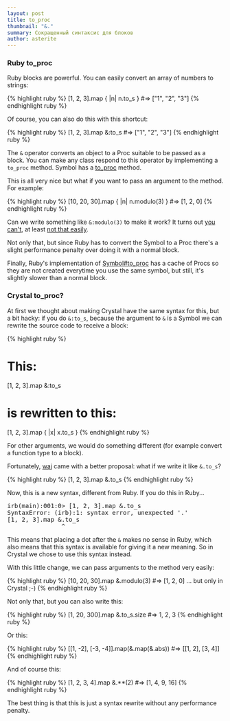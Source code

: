 ```yaml
---
layout: post
title: to_proc
thumbnail: "&."
summary: Сокращенный синтаксис для блоков
author: asterite
---
```


### Ruby to_proc

Ruby blocks are powerful. You can easily convert an array of numbers to strings:

{% highlight ruby %}
[1, 2, 3].map { |n| n.to_s } #=> ["1", "2", "3"]
{% endhighlight ruby %}

Of course, you can also do this with this shortcut:

{% highlight ruby %}
[1, 2, 3].map &:to_s #=> ["1", "2", "3"]
{% endhighlight ruby %}

The `&` operator converts an object to a Proc suitable to be
passed as a block. You can make any class respond to this operator by implementing
a `to_proc` method. Symbol has a [to_proc](http://ruby-doc.org/core-2.0.0/Symbol.html#method-i-to_proc)
method.

This is all very nice but what if you want to pass an argument to the method. For example:

{% highlight ruby %}
[10, 20, 30].map { |n| n.modulo(3) } #=> [1, 2, 0]
{% endhighlight ruby %}

Can we write something like `&:modulo(3)` to make it work? It turns out
[you can't](http://stackoverflow.com/questions/9932678/how-do-you-pass-an-argument-to-ruby-array-map-short-cut), at least
[not that easily](http://iain.nl/going-crazy-with-to_proc).

Not only that, but since Ruby has to convert the Symbol to a Proc there's a slight performance
penalty over doing it with a normal block.

Finally, Ruby's implementation of [Symbol#to_proc](http://ruby-doc.org/core-2.0.0/Symbol.html#method-i-to_proc)
has a cache of Procs so they are not created everytime you use the same symbol, but still, it's slightly
slower than a normal block.

### Crystal to_proc?

At first we thought about making Crystal have the same syntax for this, but a bit hacky: if you
do `&:to_s`, because the argument to `&` is a Symbol we can rewrite the source code to receive a block:

{% highlight ruby %}
# This:
[1, 2, 3].map &:to_s

# is rewritten to this:
[1, 2, 3].map { |x| x.to_s }
{% endhighlight ruby %}

For other arguments, we would do something different (for example convert a function type to a block).

Fortunately, [waj](https://github.com/waj) came with a better proposal: what if we write it like
`&.to_s`?

{% highlight ruby %}
[1, 2, 3].map &.to_s
{% endhighlight ruby %}

Now, this is a new syntax, different from Ruby. If you do this in Ruby...

<pre class="code">
irb(main):001:0> [1, 2, 3].map &.to_s
SyntaxError: (irb):1: syntax error, unexpected '.'
[1, 2, 3].map &.to_s
               ^
</pre>

This means that placing a dot after the `&` makes no sense in Ruby, which also means that this syntax
is available for giving it a new meaning. So in Crystal we chose to use this syntax instead.

With this little change, we can pass arguments to the method very easily:

{% highlight ruby %}
[10, 20, 30].map &.modulo(3) #=> [1, 2, 0] ... but only in Crystal ;-)
{% endhighlight ruby %}

Not only that, but you can also write this:

{% highlight ruby %}
[1, 20, 300].map &.to_s.size #=> 1, 2, 3
{% endhighlight ruby %}

Or this:

{% highlight ruby %}
[[1, -2], [-3, -4]].map(&.map(&.abs)) #=> [[1, 2], [3, 4]]
{% endhighlight ruby %}

And of course this:

{% highlight ruby %}
[1, 2, 3, 4].map &.**(2) #=> [1, 4, 9, 16]
{% endhighlight ruby %}

The best thing is that this is just a syntax rewrite without any performance penalty.
